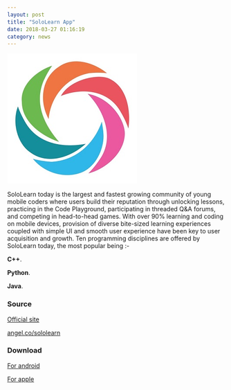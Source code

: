 ```yaml
---
layout: post
title: "SoloLearn App"
date: 2018-03-27 01:16:19
category: news
---
```

![image tooltip here](/css/images/sololearn.jpg)

SoloLearn today is the largest and fastest growing community of young mobile coders where users build their reputation through unlocking lessons, practicing in the Code Playground, participating in threaded Q&A forums, and competing in head-to-head games. With over 90% learning and coding on mobile devices, provision of diverse bite-sized learning experiences coupled with simple UI and smooth user experience have been key to user acquisition and growth. Ten programming disciplines are offered by SoloLearn today, the most popular being :-

**C++**.

**Python**.

**Java**.



### Source
[Official site](https://www.sololearn.com/)

[angel.co/sololearn](https://angel.co/sololearn)


### Download
[For android]( https://play.google.com/store/apps/details?id=com.sololearn)

[For apple](https://itunes.apple.com/us/app/sololearn-learn-to-code/id1210079064?mt=8)